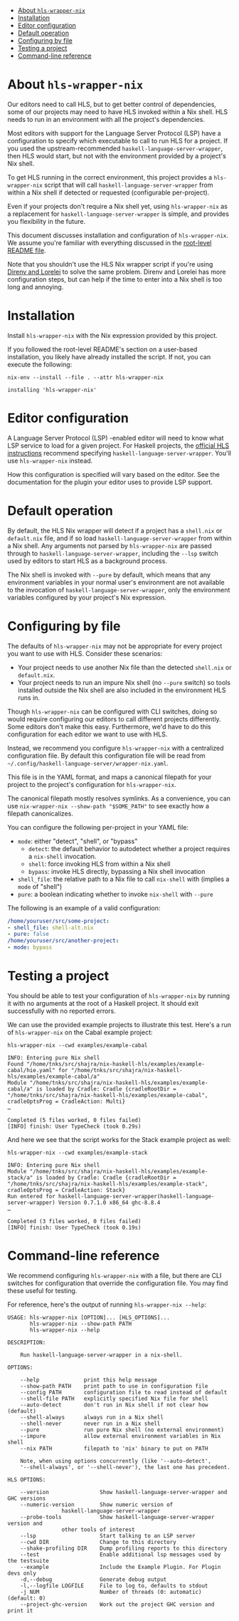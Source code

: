 - [About `hls-wrapper-nix`](#sec-1)
- [Installation](#sec-2)
- [Editor configuration](#sec-3)
- [Default operation](#sec-4)
- [Configuring by file](#sec-5)
- [Testing a project](#sec-6)
- [Command-line reference](#sec-7)


# About `hls-wrapper-nix`<a id="sec-1"></a>

Our editors need to call HLS, but to get better control of dependencies, some of our projects may need to have HLS invoked within a Nix shell. HLS needs to run in an environment with all the project's dependencies.

Most editors with support for the Language Server Protocol (LSP) have a configuration to specify which executable to call to run HLS for a project. If you used the upstream-recommended `haskell-language-server-wrapper`, then HLS would start, but not with the environment provided by a project's Nix shell.

To get HLS running in the correct environment, this project provides a `hls-wrapper-nix` script that will call `haskell-language-server-wrapper` from within a Nix shell if detected or requested (configurable per-project).

Even if your projects don't require a Nix shell yet, using `hls-wrapper-nix` as a replacement for `haskell-language-server-wrapper` is simple, and provides you flexibility in the future.

This document discusses installation and configuration of `hls-wrapper-nix`. We assume you're familiar with everything discussed in the [root-level README file](../README.md).

Note that you shouldn't use the HLS Nix wrapper script if you're using [Direnv and Lorelei](./direnv.md) to solve the same problem. Direnv and Lorelei has more configuration steps, but can help if the time to enter into a Nix shell is too long and annoying.

# Installation<a id="sec-2"></a>

Install `hls-wrapper-nix` with the Nix expression provided by this project.

If you followed the root-level README's section on a user-based installation, you likely have already installed the script. If not, you can execute the following:

```shell
nix-env --install --file . --attr hls-wrapper-nix
```

    installing 'hls-wrapper-nix'

# Editor configuration<a id="sec-3"></a>

A Language Server Protocol (LSP) -enabled editor will need to know what LSP service to load for a given project. For Haskell projects, the [official HLS instructions](https://github.com/haskell/haskell-language-server#configuring-your-editor) recommend specifying `haskell-language-server-wrapper`. You'll use `hls-wrapper-nix` instead.

How this configuration is specified will vary based on the editor. See the documentation for the plugin your editor uses to provide LSP support.

# Default operation<a id="sec-4"></a>

By default, the HLS Nix wrapper will detect if a project has a `shell.nix` or `default.nix` file, and if so load `haskell-language-server-wrapper` from within a Nix shell. Any arguments not parsed by `hls-wrapper-nix` are passed through to `haskell-language-server-wrapper`, including the `--lsp` switch used by editors to start HLS as a background process.

The Nix shell is invoked with `--pure` by default, which means that any environment variables in your normal user's environment are not available to the invocation of `haskell-language-server-wrapper`, only the environment variables configured by your project's Nix expression.

# Configuring by file<a id="sec-5"></a>

The defaults of `hls-wrapper-nix` may not be appropriate for every project you want to use with HLS. Consider these scenarios:

-   Your project needs to use another Nix file than the detected `shell.nix` or `default.nix`.
-   Your project needs to run an impure Nix shell (no `--pure` switch) so tools installed outside the Nix shell are also included in the environment HLS runs in.

Though `hls-wrapper-nix` can be configured with CLI switches, doing so would require configuring our editors to call different projects differently. Some editors don't make this easy. Furthermore, we'd have to do this configuration for each editor we want to use with HLS.

Instead, we recommend you configure `hls-wrapper-nix` with a centralized configuration file. By default this configuration file will be read from `~/.config/haskell-language-server/wrapper-nix.yaml`.

This file is in the YAML format, and maps a canonical filepath for your project to the project's configuration for `hls-wrapper-nix`.

The canonical filepath mostly resolves symlinks. As a convenience, you can use `nix-wrapper-nix --show-path "$SOME_PATH"` to see exactly how a filepath canonicalizes.

You can configure the following per-project in your YAML file:

-   `mode`: either "detect", "shell", or "bypass"
    -   `detect`: the default behavior to autodetect whether a project requires a `nix-shell` invocation.
    -   `shell`: force invoking HLS from within a Nix shell
    -   `bypass`: invoke HLS directly, bypassing a Nix shell invocation
-   `shell_file`: the relative path to a Nix file to call `nix-shell` with (implies a `mode` of "shell")
-   `pure`: a boolean indicating whether to invoke `nix-shell` with `--pure`

The following is an example of a valid configuration:

```yaml
/home/youruser/src/some-project:
- shell_file: shell-alt.nix
- pure: false
/home/youruser/src/another-project:
- mode: bypass
```

# Testing a project<a id="sec-6"></a>

You should be able to test your configuration of `hls-wrapper-nix` by running it with no arguments at the root of a Haskell project. It should exit successfully with no reported errors.

We can use the provided example projects to illustrate this test. Here's a run of `hls-wrapper-nix` on the Cabal example project:

```shell
hls-wrapper-nix --cwd examples/example-cabal
```

    INFO: Entering pure Nix shell
    Found "/home/tnks/src/shajra/nix-haskell-hls/examples/example-cabal/hie.yaml" for "/home/tnks/src/shajra/nix-haskell-hls/examples/example-cabal/a"
    Module "/home/tnks/src/shajra/nix-haskell-hls/examples/example-cabal/a" is loaded by Cradle: Cradle {cradleRootDir = "/home/tnks/src/shajra/nix-haskell-hls/examples/example-cabal", cradleOptsProg = CradleAction: Multi}
    …
    
    Completed (5 files worked, 0 files failed)
    [INFO] finish: User TypeCheck (took 0.29s)

And here we see that the script works for the Stack example project as well:

```shell
hls-wrapper-nix --cwd examples/example-stack
```

    INFO: Entering pure Nix shell
    Module "/home/tnks/src/shajra/nix-haskell-hls/examples/example-stack/a" is loaded by Cradle: Cradle {cradleRootDir = "/home/tnks/src/shajra/nix-haskell-hls/examples/example-stack", cradleOptsProg = CradleAction: Stack}
    Run entered for haskell-language-server-wrapper(haskell-language-server-wrapper) Version 0.7.1.0 x86_64 ghc-8.8.4
    …
    
    Completed (3 files worked, 0 files failed)
    [INFO] finish: User TypeCheck (took 0.19s)

# Command-line reference<a id="sec-7"></a>

We recommend configuring `hls-wrapper-nix` with a file, but there are CLI switches for configuration that override the configuration file. You may find these useful for testing.

For reference, here's the output of running `hls-wrapper-nix --help`:

    USAGE: hls-wrapper-nix [OPTION]... [HLS_OPTIONS]...
           hls-wrapper-nix --show-path PATH
           hls-wrapper-nix --help
    
    DESCRIPTION:
    
        Run haskell-language-server-wrapper in a nix-shell.
    
    OPTIONS:
    
        --help              print this help message
        --show-path PATH    print path to use in configuration file
        --config PATH       configuration file to read instead of default
        --shell-file PATH   explicitly specified Nix file for shell
        --auto-detect       don't run in Nix shell if not clear how (default)
        --shell-always      always run in a Nix shell
        --shell-never       never run in a Nix shell
        --pure              run pure Nix shell (no external environment)
        --impure            allow external environment variables in Nix shell
        --nix PATH          filepath to 'nix' binary to put on PATH
    
        Note, when using options concurrently (like '--auto-detect',
        '--shell-always', or '--shell-never'), the last one has precedent.
    
    HLS OPTIONS:
    
        --version                Show haskell-language-server-wrapper and GHC versions
        --numeric-version        Show numeric version of
    			     haskell-language-server-wrapper
        --probe-tools            Show haskell-language-server-wrapper version and
    			     other tools of interest
        --lsp                    Start talking to an LSP server
        --cwd DIR                Change to this directory
        --shake-profiling DIR    Dump profiling reports to this directory
        --test                   Enable additional lsp messages used by the testsuite
        --example                Include the Example Plugin. For Plugin devs only
        -d,--debug               Generate debug output
        -l,--logfile LOGFILE     File to log to, defaults to stdout
        -j NUM                   Number of threads (0: automatic) (default: 0)
        --project-ghc-version    Work out the project GHC version and print it
